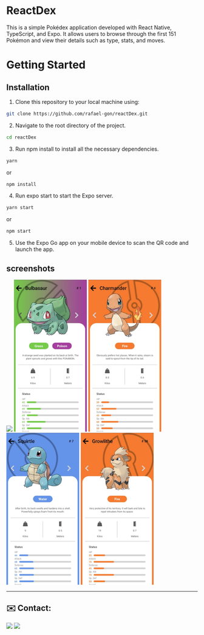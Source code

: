  # ReactDex

This is a simple Pokédex application developed with React Native, TypeScript, and Expo. It allows users to browse through the first 151 Pokémon and view their details such as type, stats, and moves.

# Getting Started

## Installation


1. Clone this repository to your local machine using:
```sh
git clone https://github.com/rafael-gon/reactDex.git
```

2. Navigate to the root directory of the project.
```sh
cd reactDex
```
3. Run npm install to install all the 
necessary dependencies.
```sh
yarn
```
or
```sh
npm install
```

4. Run expo start to start the Expo server.

```sh
yarn start
```
or

```sh
npm start
```

5. Use the Expo Go app on your mobile device to scan the QR code and launch the app.


## screenshots

<p align="left">
<img src="./img/preview.gif" height=400/>
<img src="./img/Bulbasaur.jpeg" height=400 />
<img src="./img/Charmander.jpeg" height=400 />
<img src="./img/Squirtle.jpeg" height=400 />
<img src="./img/Growlithe.jpeg" height=400 />
</p>

---

 ## ✉️ Contact:

[<img src="https://img.shields.io/badge/LinkedIn-0077B5?style=for-the-badge&logo=linkedin&logoColor=white" />](www.linkedin.com/in/rafael-gonçalves-52a146190)
[<img src="https://img.shields.io/badge/email-D14836?style=for-the-badge&logo=Minutemailer&logoColor=white" />](mailto:contato@rafaelgoncalves.tech.com)
